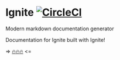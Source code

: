 # Ignite [![CircleCI](https://circle.circleci.sbg.intuit.com/gh/Fuego/Ignite.svg?style=svg)](https://circle.circleci.sbg.intuit.com/gh/Fuego/Ignite)

Modern markdown documentation generator

Documentation for Ignite built with Ignite!

=> [:fire::fire::fire:](https://github.intuit.com/pages/Fuego/Ignite/#/) <=
